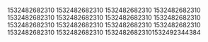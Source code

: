 1532482682310
1532482682310
1532482682310
1532482682310
1532482682310
1532482682310
1532482682310
1532482682310
1532482682310
1532482682310
1532482682310
1532482682310
1532482682310
1532482682310
15324826823101532492344384